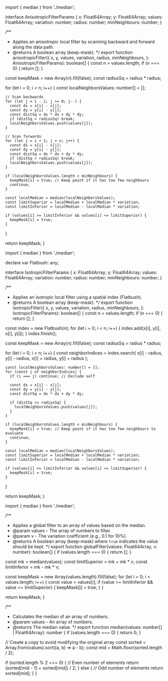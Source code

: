 import { median } from './median';

interface AnisotropicFilterParams {
  x: Float64Array;
  y: Float64Array;
  values: Float64Array;
  variation: number;
  radius: number;
  minNeighbours: number;
}

/**
 * Applies an anisotropic local filter by scanning backward and forward along the data path.
 * @returns A boolean array (keep-mask).
 */
export function anisotropicFilter({
  x,
  y,
  values,
  variation,
  radius,
  minNeighbours,
}: AnisotropicFilterParams): boolean[] {
  const n = values.length;
  if (n === 0) {
    return [];
  }

  const keepMask = new Array(n).fill(false);
  const radiusSq = radius * radius;

  for (let i = 0; i < n; i++) {
    const localNeighborsValues: number[] = [];

    // Scan backwards
    for (let j = i - 1; j >= 0; j--) {
      const dx = x[i] - x[j];
      const dy = y[i] - y[j];
      const distSq = dx * dx + dy * dy;
      if (distSq > radiusSq) break;
      localNeighborsValues.push(values[j]);
    }

    // Scan forwards
    for (let j = i + 1; j < n; j++) {
      const dx = x[i] - x[j];
      const dy = y[i] - y[j];
      const distSq = dx * dx + dy * dy;
      if (distSq > radiusSq) break;
      localNeighborsValues.push(values[j]);
    }

    if (localNeighborsValues.length < minNeighbours) {
      keepMask[i] = true; // Keep point if it has too few neighbours
      continue;
    }
    
    const localMedian = median(localNeighborsValues);
    const limitSuperior = localMedian + localMedian * variation;
    const limitInferior = localMedian - localMedian * variation;

    if (values[i] >= limitInferior && values[i] <= limitSuperior) {
      keepMask[i] = true;
    }
  }

  return keepMask;
}

import { median } from './median';

declare var Flatbush: any;

interface IsotropicFilterParams {
  x: Float64Array;
  y: Float64Array;
  values: Float64Array;
  variation: number;
  radius: number;
  minNeighbours: number;
}

/**
 * Applies an isotropic local filter using a spatial index (Flatbush).
 * @returns A boolean array (keep-mask).
 */
export function isotropicFilter({
  x,
  y,
  values,
  variation,
  radius,
  minNeighbours,
}: IsotropicFilterParams): boolean[] {
  const n = values.length;
  if (n === 0) {
    return [];
  }

  const index = new Flatbush(n);
  for (let i = 0; i < n; i++) {
    index.add(x[i], y[i], x[i], y[i]);
  }
  index.finish();

  const keepMask = new Array(n).fill(false);
  const radiusSq = radius * radius;

  for (let i = 0; i < n; i++) {
    const neighborIndices = index.search(
      x[i] - radius,
      y[i] - radius,
      x[i] + radius,
      y[i] + radius
    );

    const localNeighborsValues: number[] = [];
    for (const j of neighborIndices) {
      if (i === j) continue; // Exclude self

      const dx = x[i] - x[j];
      const dy = y[i] - y[j];
      const distSq = dx * dx + dy * dy;

      if (distSq <= radiusSq) {
        localNeighborsValues.push(values[j]);
      }
    }
    
    if (localNeighborsValues.length < minNeighbours) {
      keepMask[i] = true; // Keep point if it has too few neighbours to evaluate
      continue;
    }

    const localMedian = median(localNeighborsValues);
    const limitSuperior = localMedian + localMedian * variation;
    const limitInferior = localMedian - localMedian * variation;

    if (values[i] >= limitInferior && values[i] <= limitSuperior) {
      keepMask[i] = true;
    }
  }

  return keepMask;
}

import { median } from './median';

/**
 * Applies a global filter to an array of values based on the median.
 * @param values - The array of numbers to filter.
 * @param v - The variation coefficient (e.g., 0.1 for 10%).
 * @returns A boolean array (keep-mask) where `true` indicates the value should be kept.
 */
export function globalFilter(values: Float64Array, v: number): boolean[] {
  if (values.length === 0) {
    return [];
  }
  
  const mk = median(values);
  const limitSuperior = mk + mk * v;
  const limitInferior = mk - mk * v;

  const keepMask = new Array(values.length).fill(false);
  for (let i = 0; i < values.length; i++) {
    const value = values[i];
    if (value >= limitInferior && value <= limitSuperior) {
      keepMask[i] = true;
    }
  }

  return keepMask;
}


/**
 * Calculates the median of an array of numbers.
 * @param values - An array of numbers.
 * @returns The median value.
 */
export function median(values: number[] | Float64Array): number {
  if (values.length === 0) {
    return 0;
  }

  // Create a copy to avoid modifying the original array
  const sorted = Array.from(values).sort((a, b) => a - b);
  const mid = Math.floor(sorted.length / 2);

  if (sorted.length % 2 === 0) {
    // Even number of elements
    return (sorted[mid - 1] + sorted[mid]) / 2;
  } else {
    // Odd number of elements
    return sorted[mid];
  }
}
